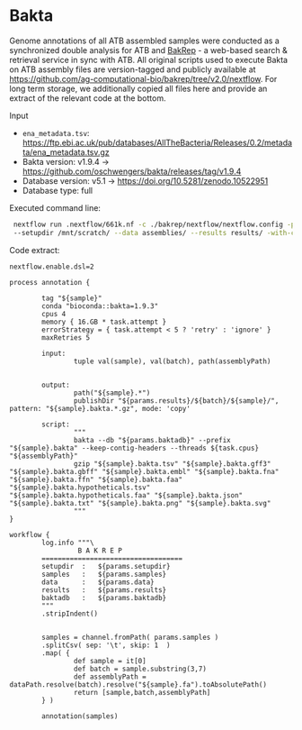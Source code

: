 # Bakta

Genome annotations of all ATB assembled samples were conducted as a synchronized double analysis for ATB and [BakRep](https://bakrep.computational.bio/) - a web-based search & retrieval service in sync with ATB.
All original scripts used to execute Bakta on ATB assembly files are version-tagged and publicly available at https://github.com/ag-computational-bio/bakrep/tree/v2.0/nextflow. For long term storage, we additionally copied all files here and provide an extract of the relevant code at the bottom.



Input
- `ena_metadata.tsv`: https://ftp.ebi.ac.uk/pub/databases/AllTheBacteria/Releases/0.2/metadata/ena_metadata.tsv.gz
- Bakta version: v1.9.4 -> https://github.com/oschwengers/bakta/releases/tag/v1.9.4
- Database version: v5.1 -> https://doi.org/10.5281/zenodo.10522951
- Database type: full

Executed command line:
```bash
 nextflow run .nextflow/661k.nf -c ./bakrep/nextflow/nextflow.config -profile cluster --samples ena_metadata.tsv 
 --setupdir /mnt/scratch/ --data assemblies/ --results results/ -with-conda  
```

Code extract:
```nextflow
nextflow.enable.dsl=2

process annotation {

        tag "${sample}"
        conda "bioconda::bakta=1.9.3"
        cpus 4
        memory { 16.GB * task.attempt }
        errorStrategy = { task.attempt < 5 ? 'retry' : 'ignore' }
        maxRetries 5

        input:
                tuple val(sample), val(batch), path(assemblyPath)


        output:
                path("${sample}.*")
                publishDir "${params.results}/${batch}/${sample}/", pattern: "${sample}.bakta.*.gz", mode: 'copy'
                
        script:
                """
                bakta --db "${params.baktadb}" --prefix "${sample}.bakta" --keep-contig-headers --threads ${task.cpus} "${assemblyPath}"
                gzip "${sample}.bakta.tsv" "${sample}.bakta.gff3" "${sample}.bakta.gbff" "${sample}.bakta.embl" "${sample}.bakta.fna" "${sample}.bakta.ffn" "${sample}.bakta.faa" "${sample}.bakta.hypotheticals.tsv" "${sample}.bakta.hypotheticals.faa" "${sample}.bakta.json" "${sample}.bakta.txt" "${sample}.bakta.png" "${sample}.bakta.svg"    
                """
}

workflow {
        log.info """\
                 B A K R E P
        ===================================
        setupdir  :   ${params.setupdir}
        samples   :   ${params.samples}
        data      :   ${params.data}
        results   :   ${params.results}
        baktadb   :   ${params.baktadb}
        """
        .stripIndent()


        samples = channel.fromPath( params.samples )
        .splitCsv( sep: '\t', skip: 1  )
        .map( {
                def sample = it[0]
                def batch = sample.substring(3,7)
                def assemblyPath = dataPath.resolve(batch).resolve("${sample}.fa").toAbsolutePath()
                return [sample,batch,assemblyPath]
        } )

        annotation(samples)
```

